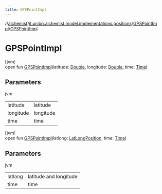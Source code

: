 ```yaml
---
title: GPSPointImpl
---
```

//[alchemist](../../../index.html)/[it.unibo.alchemist.model.implementations.positions](../index.html)/[GPSPointImpl](index.html)/[GPSPointImpl](-g-p-s-point-impl.html)



# GPSPointImpl



[jvm]\
open fun [GPSPointImpl](-g-p-s-point-impl.html)(latitude: [Double](https://kotlinlang.org/api/latest/jvm/stdlib/kotlin/-double/index.html), longitude: [Double](https://kotlinlang.org/api/latest/jvm/stdlib/kotlin/-double/index.html), time: [Time](../../it.unibo.alchemist.model.interfaces/-time/index.html))



## Parameters


jvm

| | |
|---|---|
| latitude | latitude |
| longitude | longitude |
| time | time |





[jvm]\
open fun [GPSPointImpl](-g-p-s-point-impl.html)(latlong: [LatLongPosition](../-lat-long-position/index.html), time: [Time](../../it.unibo.alchemist.model.interfaces/-time/index.html))



## Parameters


jvm

| | |
|---|---|
| latlong | latitude and longitude |
| time | time |




